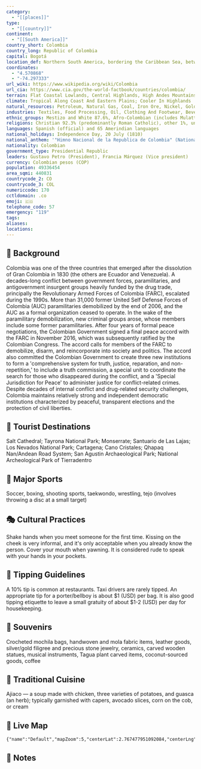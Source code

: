 ```yaml
---
category:
  - "[[places]]"
type:
  - "[[country]]"
continent:
  - "[[South America]]"
country_short: Colombia
country_long: Republic of Colombia
capital: Bogotá
location_def: Northern South America, bordering the Caribbean Sea, between Panama and Venezuela, and bordering the North Pacific Ocean, between Ecuador and Panama
coordinates:
  - "4.570868"
  - "-74.297333"
url_wiki: https://www.wikipedia.org/wiki/Colombia
url_cia: https://www.cia.gov/the-world-factbook/countries/colombia/
terrain: Flat Coastal Lowlands, Central Highlands, High Andes Mountains, Eastern Lowland Plains (Llanos)
climate: Tropical Along Coast And Eastern Plains; Cooler In Highlands
natural_resources: Petroleum, Natural Gas, Coal, Iron Ore, Nickel, Gold, Copper, Emeralds, Hydropower
industries: Textiles, Food Processing, Oil, Clothing And Footwear, Beverages, Chemicals, Cement; Gold, Coal, Emeralds
ethnic_groups: Mestizo and White 87.6%, Afro-Colombian (includes Mulatto, Raizal, and Palenquero) 6.8%, Amerindian 4.3%, unspecified 1.4% (2018 est.)
religions: Christian 92.3% (predominantly Roman Catholic), other 1%, unspecified 6.7% (2020 est.)
languages: Spanish (official) and 65 Amerindian languages
national_holidays: Independence Day, 20 July (1810)
national_anthem: '"Himno Nacional de la Republica de Colombia" (National Anthem of the Republic of Colombia)'
nationality: Colombian
government_type: Presidential Republic
leaders: Gustavo Petro (President), Francia Márquez (Vice president)
currency: Colombian pesos (COP)
population: 49336454
area_sqmi: 440831
countrycode_2: CO
countrycode_3: COL
numericcode: 170
cctldomain: .co
emoji: 🇨🇴
telephone_code: 57
emergency: "119"
tags: 
aliases: 
locations:
---
```

## 🌱 Background
Colombia was one of the three countries that emerged after the dissolution of Gran Colombia in 1830 (the others are Ecuador and Venezuela). A decades-long conflict between government forces, paramilitaries, and antigovernment insurgent groups heavily funded by the drug trade, principally the Revolutionary Armed Forces of Colombia (FARC), escalated during the 1990s. More than 31,000 former United Self Defense Forces of Colombia (AUC) paramilitaries demobilized by the end of 2006, and the AUC as a formal organization ceased to operate. In the wake of the paramilitary demobilization, new criminal groups arose, whose members include some former paramilitaries. After four years of formal peace negotiations, the Colombian Government signed a final peace accord with the FARC in November 2016, which was subsequently ratified by the Colombian Congress. The accord calls for members of the FARC to demobilize, disarm, and reincorporate into society and politics. The accord also committed the Colombian Government to create three new institutions to form a 'comprehensive system for truth, justice, reparation, and non-repetition,' to include a truth commission, a special unit to coordinate the search for those who disappeared during the conflict, and a 'Special Jurisdiction for Peace' to administer justice for conflict-related crimes. Despite decades of internal conflict and drug-related security challenges, Colombia maintains relatively strong and independent democratic institutions characterized by peaceful, transparent elections and the protection of civil liberties.

## 📌 Tourist Destinations
Salt Cathedral; Tayrona National Park; Monserrate; Santuario de Las Lajas; Los Nevados National Park; Cartagena; Cano Cristales; Qhapaq Nan/Andean Road System; San Agustin Archaeological Park; National Archeological Park of Tierradentro

## 🥇 Major Sports
Soccer, boxing, shooting sports, taekwondo, wrestling, tejo (involves throwing a disc at a small target)

## 🎭 Cultural Practices
Shake hands when you meet someone for the first time. Kissing on the cheek is very informal, and it's only acceptable when you already know the person. Cover your mouth when yawning. It is considered rude to speak with your hands in your pockets.

## 🫰 Tipping Guidelines
A 10% tip is common at restaurants. Taxi drivers are rarely tipped. An appropriate tip for a porter/bellboy is about $1 (USD) per bag. It is also good tipping etiquette to leave a small gratuity of about $1-2 (USD) per day for housekeeping.

## 🎁 Souvenirs
Crocheted mochila bags, handwoven and mola fabric items, leather goods, silver/gold filigree and precious stone jewelry, ceramics, carved wooden statues, musical instruments, Tagua plant carved items, coconut-sourced goods, coffee

## 🍲 Traditional Cuisine
Ajiaco — a soup made with chicken, three varieties of potatoes, and guasca (an herb); typically garnished with capers, avocado slices, corn on the cob, or cream

## 📡 Live Map
```mapview
{"name":"Default","mapZoom":5,"centerLat":2.767477951092084,"centerLng":-70.94970703125001,"query":"","chosenMapSource":0}
```

## 📒 Notes

